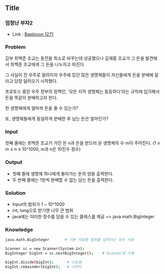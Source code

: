 ## Title
### 엄청난 부자2
- Link : [Baekjoon 1271](https://www.acmicpc.net/problem/1271)

### Problem
갑부 최백준 조교는 동전을 최소로 바꾸는데 성공했으나 김재홍 조교가 그 돈을 발견해서 최백준 조교에게 그 돈을 나누자고 따진다.

그 사실이 전 우주로 알려지자 우주에 있던 많은 생명체들이 자신들에게 돈을 분배해 달라고 당장 달려오기 시작했다.

프로토스 중앙 우주 정부의 정책인, ‘모든 지적 생명체는 동등하다’라는 규칙에 입각해서 돈을 똑같이 분배하고자 한다.

한 생명체에게 얼마씩 돈을 줄 수 있는가?

또, 생명체들에게 동일하게 분배한 후 남는 돈은 얼마인가?

### Input
첫째 줄에는 최백준 조교가 가진 돈 n과 돈을 받으러 온 생명체의 수 m이 주어진다. (1 ≤ m ≤ n ≤ 10^1000, m과 n은 10진수 정수)

### Output
- 첫째 줄에 생명체 하나에게 돌아가는 돈의 양을 출력한다.
- 두 번째 줄에는 1원씩 분배할 수 없는 남는 돈을 출력한다.

### Solution
- Input의 범위가 1 ~ 10^1000
- int, long으로 받기엔 너무 큰 범위
- java에는 이러한 정수를 담을 수 있는 클래스를 제공 => java.math.BigInteger

### Knowledge
```sh
java.math.BigInteger       # 기본 자료형 범위를 넘어가는 정수 사용

Scanner sc = new Scanner(System.in);
BigInteger bigInt = sc.nextBigInteger();    # Scanner로 사용

bigInt.divide(bigInt);      # 나눗셈
bigInt.remainder(bigInt);   # 나머지
```